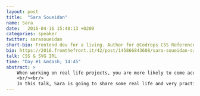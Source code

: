 ```yaml
---
layout: post
title:  "Sara Soueidan"
name: Sara
date:   2016-04-16 15:40:13 +0200
categories: speaker
twitter: sarasoueidan
short-bio: Frontend dev for a living. Author for @Codrops CSS Reference & co-authored Smashing Book 5.
bio: https://2016.fromthefront.it/42/post/145866843608/sara-soueidan-sara-is-a-freelance-front-end
talk: CSS & SVG IRL
time: "Day #1 &mdash; 14:45"
abstract: >
    When working on real life projects, you are more likely to come across edge cases and design challenges that require some creative thinking and problem solving, which may lead to less common and even hacky techniques. Dealing with SVG is not as predictable either; so, more than often, you'll find yourself asking which technique to use and why the one you thought to be ideal didn't work as expected or simply didn't suit the project requirements. Questions need to be asked, compromises made, but eventually getting a little creative with our ways we're able to solve our design challenges with the set of tools we have at hand, while we wait for the more powerful (and more suitable ones for the case at hand) to come along.
    <br/><br/>
    In this talk, Sara is going to share some real life and very practical tips and tricks that will inspire you to think differently and use tools to solve problems that they may or may not be supposed to solve. Brace yourself for a session full of useful tips, tricks and takeaways!
---
```

